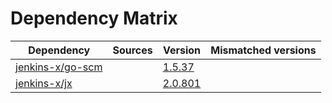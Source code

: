 # Dependency Matrix

Dependency | Sources | Version | Mismatched versions
---------- | ------- | ------- | -------------------
[jenkins-x/go-scm](https://github.com/jenkins-x/go-scm.git) |  | [1.5.37]() | 
[jenkins-x/jx](https://github.com/jenkins-x/jx.git) |  | [2.0.801](https://github.com/jenkins-x/jx/releases/tag/v2.0.801) | 
